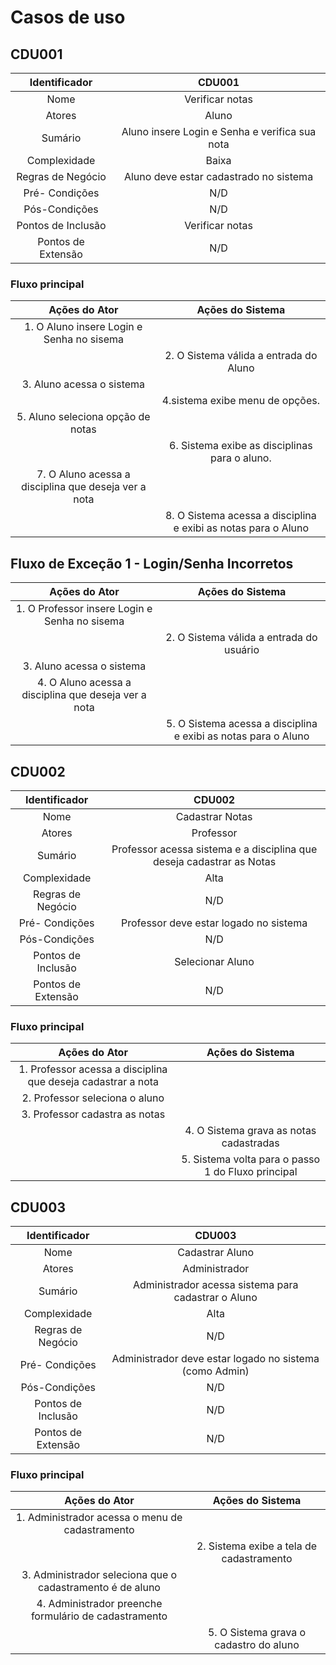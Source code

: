 # Casos de uso

## CDU001

|Identificador                |CDU001                                                  |
|:---------------------------:|:------------------------------------------------------:|
|Nome                         |Verificar notas                                         |
|Atores                       |Aluno                                                   |
|Sumário                      |Aluno insere Login e Senha e verifica sua nota          |
|Complexidade                 |Baixa                                                   |
|Regras de Negócio            |Aluno deve estar cadastrado no sistema                  |
|Pré- Condições               |N/D                                                     |
|Pós-Condições                |N/D                                                     |
|Pontos de Inclusão           |Verificar notas                                         |
|Pontos de Extensão           |N/D                                                     |

### Fluxo principal

|Ações do Ator                                         |Ações do Sistema                                               | 
|:----------------------------------------------------:|:-------------------------------------------------------------:|
|1. O Aluno insere Login e Senha no sisema             |                                                               |
|                                                      |2. O Sistema válida a entrada do Aluno                         |
|3. Aluno acessa o sistema                             |                                                               |
|                                                      |4.sistema exibe menu de opções.                                |
|5. Aluno seleciona opção de notas                     |                                                               |
|                                                      |6. Sistema exibe as disciplinas para o aluno.                  |
|7. O Aluno acessa a disciplina que deseja ver a nota  |                                                               |
|                                                      |8. O Sistema acessa a disciplina e exibi as notas para o Aluno |

## Fluxo de Exceção 1 - Login/Senha Incorretos

|Ações do Ator                                         |Ações do Sistema                                               | 
|:----------------------------------------------------:|:-------------------------------------------------------------:|
|1. O Professor insere Login e Senha no sisema         |                                                               |
|                                                      |2. O Sistema válida a entrada do usuário                       |
|3. Aluno acessa o sistema                             |                                                               |
|4. O Aluno acessa a disciplina que deseja ver a nota  |                                                               |
|                                                      |5. O Sistema acessa a disciplina e exibi as notas para o Aluno |

## CDU002

|Identificador                |CDU002                                                                  |
|:---------------------------:|:----------------------------------------------------------------------:|
|Nome                         |Cadastrar Notas                                                         |
|Atores                       |Professor                                                               |
|Sumário                      |Professor acessa sistema e a disciplina que deseja cadastrar as Notas   |
|Complexidade                 |Alta                                                                    |
|Regras de Negócio            |N/D                                                                     |
|Pré- Condições               |Professor deve estar logado no sistema                                  |
|Pós-Condições                |N/D                                                                     |
|Pontos de Inclusão           |Selecionar Aluno                                                        |
|Pontos de Extensão           |N/D                                                                     | 

### Fluxo principal

|Ações do Ator                                                      |Ações do Sistema                                               | 
|:-----------------------------------------------------------------:|:-------------------------------------------------------------:|
|1. Professor acessa a disciplina que deseja cadastrar a nota       |                                                               |
|2. Professor seleciona o aluno                                     |                                                               |
|3. Professor cadastra as notas                                     |                                                               |
|                                                                   |4. O Sistema grava as notas cadastradas                        |
|                                                                   |5. Sistema volta para o passo 1 do Fluxo principal             |

## CDU003

|Identificador                |CDU003                                                                  |
|:---------------------------:|:----------------------------------------------------------------------:|
|Nome                         |Cadastrar Aluno                                                       |
|Atores                       |Administrador                                                            |
|Sumário                      |Administrador acessa sistema para cadastrar o Aluno  |
|Complexidade                 |Alta                                                                    |
|Regras de Negócio            |N/D                                                                     |
|Pré- Condições               |Administrador deve estar logado no sistema (como Admin)                                  |
|Pós-Condições                |N/D                                                                     |
|Pontos de Inclusão           |N/D                                                       |
|Pontos de Extensão           |N/D                                                                     | 


### Fluxo principal

|Ações do Ator                                              |Ações do Sistema                           | 
|:---------------------------------------------------------:|:-----------------------------------------:|
|1. Administrador acessa o menu de cadastramento            |                                           |
|                                                           |2. Sistema exibe a tela de cadastramento   |
|3. Administrador seleciona que o cadastramento é de aluno  |                                           |
|4. Administrador preenche formulário de cadastramento      |                                           |
|                                                           |5. O Sistema grava o cadastro do aluno     |
